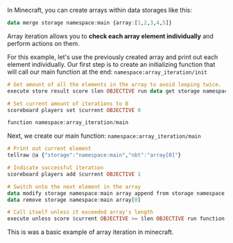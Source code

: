 In Minecraft, you can create arrays within data storages like this:

```hs
data merge storage namespace:main {array:[1,2,3,4,5]}
```

Array iteration allows you to **check each array element individually** and perform actions on them.

For this example, let's use the previously created array and print out each element individually. Our first step is to create an initializing function that will call our main function at the end:
`namespace:array_iteration/init`

```hs
# Get amount of all the elements in the array to avoid looping twice.
execute store result score $len OBJECTIVE run data get storage namespace:main array[]

# Set current amount of iterations to 0
scoreboard players set $current OBJECTIVE 0

function namespace:array_iteration/main
```

Next, we create our main function:
`namespace:array_iteration/main`

```hs
# Print out current element
tellraw @a {"storage":"namespace:main","nbt":"array[0]"}

# Indicate successful iteration
scoreboard players add $current OBJECTIVE 1

# Switch onto the next element in the array
data modify storage namespace:main array append from storage namespace:main array[0]
data remove storage namespace:main array[0]

# Call itself unless it exceeded array's length
execute unless score $current OBJECTIVE >= $len OBJECTIVE run function namespace:array_iteration/main
```

This is was a basic example of array iteration in minecraft.
